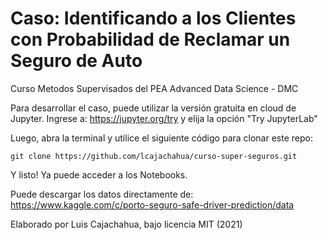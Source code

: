 # Caso: Identificando a los Clientes con Probabilidad de Reclamar un Seguro de Auto

Curso Metodos Supervisados del PEA Advanced Data Science - DMC

Para desarrollar el caso, puede utilizar la versión gratuita en cloud de Jupyter. Ingrese a: https://jupyter.org/try y elija la opción "Try JupyterLab"

Luego, abra la terminal y utilice el siguiente código para clonar este repo:

```
git clone https://github.com/lcajachahua/curso-super-seguros.git
```

Y listo! Ya puede acceder a los Notebooks.

Puede descargar los datos directamente de: https://www.kaggle.com/c/porto-seguro-safe-driver-prediction/data



Elaborado por Luis Cajachahua, bajo licencia MIT (2021)
